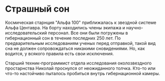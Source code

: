 # Страшный сон

Космическая старнция "Альфа 100" приближалась к звездной системе Альфа Центавра. На борту находились члены экипажа и научно-исследовательский персонал. Все они были погружены в гибернационный сон в течение последних 250 лет. По предварительным исследованиям ученых перед отправкой, такой вид сна не должен сопровождаться никакими сновидениями. Но, как водится, у всякого правила есть свои исключения.

Старший техник-программист отдела исследования околозвездного простарнства Николай проснулся от неожиданного толчка. Кто-то или что-то настойчиво пыталось пробиться внутрь гибернационной камеры. 
